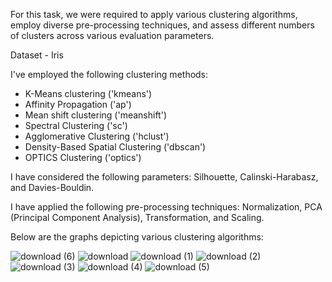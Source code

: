  For this task, we were required to apply various clustering algorithms, employ diverse pre-processing techniques, and assess different numbers of clusters across various evaluation parameters.

 Dataset - Iris

 I've employed the following clustering methods:
- K-Means clustering ('kmeans')
- Affinity Propagation ('ap')
- Mean shift clustering ('meanshift')
- Spectral Clustering ('sc')
- Agglomerative Clustering ('hclust')
- Density-Based Spatial Clustering ('dbscan')
- OPTICS Clustering ('optics')

 I have considered the following parameters: Silhouette, Calinski-Harabasz, and Davies-Bouldin.

 I have applied the following pre-processing techniques: Normalization, PCA (Principal Component Analysis), Transformation, and Scaling.

 Below are the graphs depicting various clustering algorithms:

![download (6)](https://github.com/akshayk2305/clustering_akshay_102103415/assets/97044134/99bef342-a5c4-42ce-bc77-b42ed8245706)
![download](https://github.com/akshayk2305/clustering_akshay_102103415/assets/97044134/13128da1-6b79-4a81-bedf-dbec93638bcf)
![download (1)](https://github.com/akshayk2305/clustering_akshay_102103415/assets/97044134/df086156-14fc-44d0-a562-b171572e7f73)
![download (2)](https://github.com/akshayk2305/clustering_akshay_102103415/assets/97044134/3347ac28-ebe8-4284-8e1d-ffde3c8139a1)
![download (3)](https://github.com/akshayk2305/clustering_akshay_102103415/assets/97044134/e060ffc1-c462-4a6d-b761-0950ebb3db9d)
![download (4)](https://github.com/akshayk2305/clustering_akshay_102103415/assets/97044134/71eb9942-f8dc-43ae-94d2-f12b41b02a9a)
![download (5)](https://github.com/akshayk2305/clustering_akshay_102103415/assets/97044134/d55829e1-8c09-48d3-9e11-c6d40f2bb6ed)









